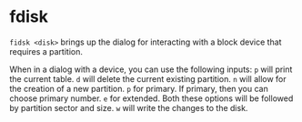 # fdisk
`fidsk <disk>` brings up the dialog for interacting with a block device that requires a partition.

When in a dialog with a device, you can use the following inputs:
`p` will print the current table.
`d` will delete the current existing partition.
`n` will allow for the creation of a new partition.
	`p` for primary.
		If primary, then you can choose primary number.
	`e` for extended.
	Both these options will be followed by partition sector and size.
`w` will write the changes to the disk.

